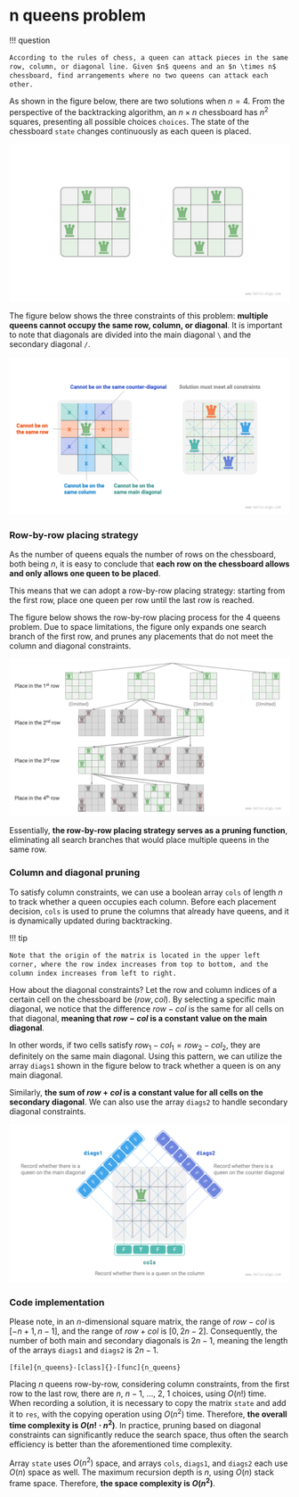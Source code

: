 # n queens problem

!!! question

    According to the rules of chess, a queen can attack pieces in the same row, column, or diagonal line. Given $n$ queens and an $n \times n$ chessboard, find arrangements where no two queens can attack each other.

As shown in the figure below, there are two solutions when $n = 4$. From the perspective of the backtracking algorithm, an $n \times n$ chessboard has $n^2$ squares, presenting all possible choices `choices`. The state of the chessboard `state` changes continuously as each queen is placed.

![Solution to the 4 queens problem](n_queens_problem.assets/solution_4_queens.png)

The figure below shows the three constraints of this problem: **multiple queens cannot occupy the same row, column, or diagonal**. It is important to note that diagonals are divided into the main diagonal `\` and the secondary diagonal `/`.

![Constraints of the n queens problem](n_queens_problem.assets/n_queens_constraints.png)

### Row-by-row placing strategy

As the number of queens equals the number of rows on the chessboard, both being $n$, it is easy to conclude that **each row on the chessboard allows and only allows one queen to be placed**.

This means that we can adopt a row-by-row placing strategy: starting from the first row, place one queen per row until the last row is reached.

The figure below shows the row-by-row placing process for the 4 queens problem. Due to space limitations, the figure only expands one search branch of the first row, and prunes any placements that do not meet the column and diagonal constraints.

![Row-by-row placing strategy](n_queens_problem.assets/n_queens_placing.png)

Essentially, **the row-by-row placing strategy serves as a pruning function**, eliminating all search branches that would place multiple queens in the same row.

### Column and diagonal pruning

To satisfy column constraints, we can use a boolean array `cols` of length $n$ to track whether a queen occupies each column. Before each placement decision, `cols` is used to prune the columns that already have queens, and it is dynamically updated during backtracking.

!!! tip

    Note that the origin of the matrix is located in the upper left corner, where the row index increases from top to bottom, and the column index increases from left to right.

How about the diagonal constraints? Let the row and column indices of a certain cell on the chessboard be $(row, col)$. By selecting a specific main diagonal, we notice that the difference $row - col$ is the same for all cells on that diagonal, **meaning that $row - col$ is a constant value on the main diagonal**.

In other words, if two cells satisfy $row_1 - col_1 = row_2 - col_2$, they are definitely on the same main diagonal. Using this pattern, we can utilize the array `diags1` shown in the figure below to track whether a queen is on any main diagonal.

Similarly, **the sum of $row + col$ is a constant value for all cells on the secondary diagonal**. We can also use the array `diags2` to handle secondary diagonal constraints.

![Handling column and diagonal constraints](n_queens_problem.assets/n_queens_cols_diagonals.png)

### Code implementation

Please note, in an $n$-dimensional square matrix, the range of $row - col$ is $[-n + 1, n - 1]$, and the range of $row + col$ is $[0, 2n - 2]$. Consequently, the number of both main and secondary diagonals is $2n - 1$, meaning the length of the arrays `diags1` and `diags2` is $2n - 1$.

```src
[file]{n_queens}-[class]{}-[func]{n_queens}
```

Placing $n$ queens row-by-row, considering column constraints, from the first row to the last row, there are $n$, $n-1$, $\dots$, $2$, $1$ choices, using $O(n!)$ time. When recording a solution, it is necessary to copy the matrix `state` and add it to `res`, with the copying operation using $O(n^2)$ time. Therefore, **the overall time complexity is $O(n! \cdot n^2)$**. In practice, pruning based on diagonal constraints can significantly reduce the search space, thus often the search efficiency is better than the aforementioned time complexity.

Array `state` uses $O(n^2)$ space, and arrays `cols`, `diags1`, and `diags2` each use $O(n)$ space as well. The maximum recursion depth is $n$, using $O(n)$ stack frame space. Therefore, **the space complexity is $O(n^2)$**.
